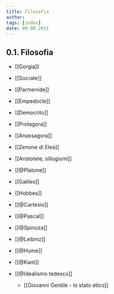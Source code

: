 ```yaml
---
title: Filosofia
author:  
tags: [index]
date: 00.00.2021
---
```

## 0.1. Filosofia
- [[Gorgia]]
- [[Socrate]]
- [[Parmenide]]
- [[Empedocle]]
- [[Democrito]]
- [[Protagora]]
- [[Anassagora]]
- [[Zenone di Elea]]
- [[Aristotele, sillogismi]]

- [[@Platone]]
- [[Galileo]]
- [[Hobbes]]
- [[@Cartesio]]
- [[@Pascal]]
- [[@Spinoza]]
- [[@Leibniz]]

- [[@Hume]]
- [[@Kant]]
- [[@Idealismo tedesco]]
	- [[Giovanni Gentile - lo stato etico]]